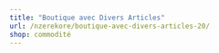 ```yaml
---
title: "Boutique avec Divers Articles"
url: /nzerekore/boutique-avec-divers-articles-20/
shop: commodité
---
```


